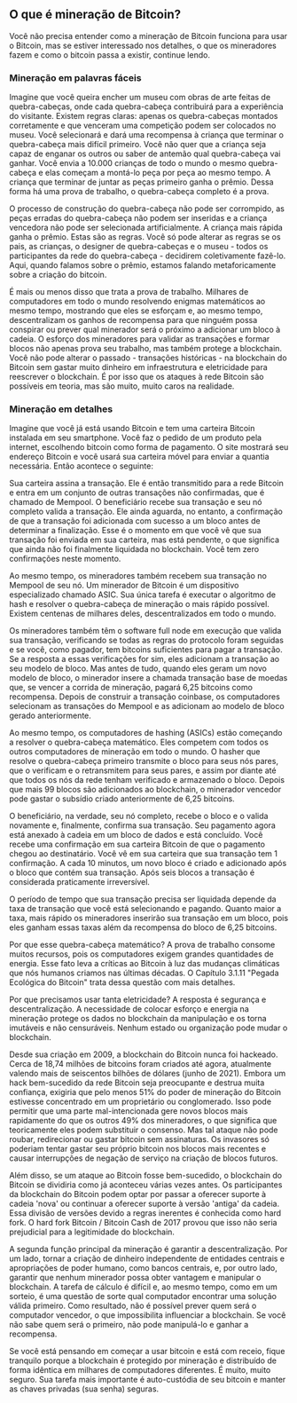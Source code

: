## O que é mineração de Bitcoin?
Você não precisa entender como a mineração de Bitcoin funciona para usar o Bitcoin, mas se estiver interessado nos detalhes, o que os mineradores fazem e como o bitcoin passa a existir, continue lendo.

### Mineração em palavras fáceis
Imagine que você queira encher um museu com obras de arte feitas de quebra-cabeças, onde cada quebra-cabeça contribuirá para a experiência do visitante. Existem regras claras: apenas os quebra-cabeças montados corretamente e que venceram uma competição podem ser colocados no museu. Você selecionará e dará uma recompensa à criança que terminar o quebra-cabeça mais difícil primeiro. Você não quer que a criança seja capaz de enganar os outros ou saber de antemão qual quebra-cabeça vai ganhar. Você envia a 10.000 crianças de todo o mundo o mesmo quebra-cabeça e elas começam a montá-lo peça por peça ao mesmo tempo. A criança que terminar de juntar as peças primeiro ganha o prêmio. Dessa forma há uma prova de trabalho, o quebra-cabeça completo é a prova.

O processo de construção do quebra-cabeça não pode ser corrompido, as peças erradas do quebra-cabeça não podem ser inseridas e a criança vencedora não pode ser selecionada artificialmente. A criança mais rápida ganha o prêmio. Estas são as regras. Você só pode alterar as regras se os pais, as crianças, o designer de quebra-cabeças e o museu - todos os participantes da rede do quebra-cabeça - decidirem coletivamente fazê-lo. Aqui, quando falamos sobre o prêmio, estamos falando metaforicamente sobre a criação do bitcoin.

É mais ou menos disso que trata a prova de trabalho. Milhares de computadores em todo o mundo resolvendo enigmas matemáticos ao mesmo tempo, mostrando que eles se esforçam e, ao mesmo tempo, descentralizam os ganhos de recompensa para que ninguém possa conspirar ou prever qual minerador será o próximo a adicionar um bloco à cadeia. O esforço dos mineradores para validar as transações e formar blocos não apenas prova seu trabalho, mas também protege a blockchain. Você não pode alterar o passado - transações históricas - na blockchain do Bitcoin sem gastar muito dinheiro em infraestrutura e eletricidade para reescrever o blockchain. É por isso que os ataques à rede Bitcoin são possíveis em teoria, mas são muito, muito caros na realidade.

### Mineração em detalhes

Imagine que você já está usando Bitcoin e tem uma carteira Bitcoin instalada em seu smartphone. Você faz o pedido de um produto pela internet, escolhendo bitcoin como forma de pagamento. O site mostrará seu endereço Bitcoin e você usará sua carteira móvel para enviar a quantia necessária. Então acontece o seguinte:

Sua carteira assina a transação. Ele é então transmitido para a rede Bitcoin e entra em um conjunto de outras transações não confirmadas, que é chamado de Mempool. O beneficiário recebe sua transação e seu nó completo valida a transação. Ele ainda aguarda, no entanto, a confirmação de que a transação foi adicionada com sucesso a um bloco antes de determinar a finalização. Esse é o momento em que você vê que sua transação foi enviada em sua carteira, mas está pendente, o que significa que ainda não foi finalmente liquidada no blockchain. Você tem zero confirmações neste momento.

Ao mesmo tempo, os mineradores também recebem sua transação no Mempool de seu nó. Um minerador de Bitcoin é um dispositivo especializado chamado ASIC. Sua única tarefa é executar o algoritmo de hash e resolver o quebra-cabeça de mineração o mais rápido possível. Existem centenas de milhares deles, descentralizados em todo o mundo.

Os mineradores também têm o software full node em execução que valida sua transação, verificando se todas as regras do protocolo foram seguidas e se você, como pagador, tem bitcoins suficientes para pagar a transação. Se a resposta a essas verificações for sim, eles adicionam a transação ao seu modelo de bloco. Mas antes de tudo, quando eles geram um novo modelo de bloco, o minerador insere a chamada transação base de moedas que, se vencer a corrida de mineração, pagará 6,25 bitcoins como recompensa. Depois de construir a transação coinbase, os computadores selecionam as transações do Mempool e as adicionam ao modelo de bloco gerado anteriormente.

Ao mesmo tempo, os computadores de hashing (ASICs) estão começando a resolver o quebra-cabeça matemático. Eles competem com todos os outros computadores de mineração em todo o mundo. O hasher que resolve o quebra-cabeça primeiro transmite o bloco para seus nós pares, que o verificam e o retransmitem para seus pares, e assim por diante até que todos os nós da rede tenham verificado e armazenado o bloco. Depois que mais 99 blocos são adicionados ao blockchain, o minerador vencedor pode gastar o subsídio criado anteriormente de 6,25 bitcoins.

O beneficiário, na verdade, seu nó completo, recebe o bloco e o valida novamente e, finalmente, confirma sua transação. Seu pagamento agora está anexado à cadeia em um bloco de dados e está concluído. Você recebe uma confirmação em sua carteira Bitcoin de que o pagamento chegou ao destinatário. Você vê em sua carteira que sua transação tem 1 confirmação. A cada 10 minutos, um novo bloco é criado e adicionado após o bloco que contém sua transação. Após seis blocos a transação é considerada praticamente irreversível.

O período de tempo que sua transação precisa ser liquidada depende da taxa de transação que você está selecionando e pagando. Quanto maior a taxa, mais rápido os mineradores inserirão sua transação em um bloco, pois eles ganham essas taxas além da recompensa do bloco de 6,25 bitcoins.

Por que esse quebra-cabeça matemático? A prova de trabalho consome muitos recursos, pois os computadores exigem grandes quantidades de energia. Esse fato leva a críticas ao Bitcoin à luz das mudanças climáticas que nós humanos criamos nas últimas décadas. O Capítulo 3.1.11 "Pegada Ecológica do Bitcoin" trata dessa questão com mais detalhes.

Por que precisamos usar tanta eletricidade? A resposta é segurança e descentralização. A necessidade de colocar esforço e energia na mineração protege os dados no blockchain da manipulação e os torna imutáveis e não censuráveis. Nenhum estado ou organização pode mudar o blockchain.

Desde sua criação em 2009, a blockchain do Bitcoin nunca foi hackeado. Cerca de 18,74 milhões de bitcoins foram criados até agora, atualmente valendo mais de seiscentos bilhões de dólares (junho de 2021). Embora um hack bem-sucedido da rede Bitcoin seja preocupante e destrua muita confiança, exigiria que pelo menos 51% do poder de mineração do Bitcoin estivesse concentrado em um proprietário ou conglomerado. Isso pode permitir que uma parte mal-intencionada gere novos blocos mais rapidamente do que os outros 49% dos mineradores, o que significa que teoricamente eles podem substituir o consenso. Mas tal ataque não pode roubar, redirecionar ou gastar bitcoin sem assinaturas. Os invasores só poderiam tentar gastar seu próprio bitcoin nos blocos mais recentes e causar interrupções de negação de serviço na criação de blocos futuros.

Além disso, se um ataque ao Bitcoin fosse bem-sucedido, o blockchain do Bitcoin se dividiria como já aconteceu várias vezes antes. Os participantes da blockchain do Bitcoin podem optar por passar a oferecer suporte à cadeia 'nova' ou continuar a oferecer suporte à versão 'antiga' da cadeia. Essa divisão de versões devido a regras inerentes é conhecida como hard fork. O hard fork Bitcoin / Bitcoin Cash de 2017 provou que isso não seria prejudicial para a legitimidade do blockchain.

A segunda função principal da mineração é garantir a descentralização. Por um lado, tornar a criação de dinheiro independente de entidades centrais e apropriações de poder humano, como bancos centrais, e, por outro lado, garantir que nenhum minerador possa obter vantagem e manipular o blockchain. A tarefa de cálculo é difícil e, ao mesmo tempo, como em um sorteio, é uma questão de sorte qual computador encontrar uma solução válida primeiro. Como resultado, não é possível prever quem será o computador vencedor, o que impossibilita influenciar a blockchain. Se você não sabe quem será o primeiro, não pode manipulá-lo e ganhar a recompensa.

Se você está pensando em começar a usar bitcoin e está com receio, fique tranquilo porque a blockchain é protegido por mineração e distribuído de forma idêntica em milhares de computadores diferentes. É muito, muito seguro. Sua tarefa mais importante é auto-custódia de seu bitcoin e manter as chaves privadas (sua senha) seguras.
